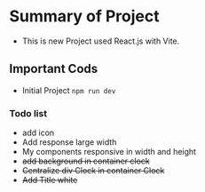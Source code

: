 # Summary of Project


- This is new Project used React.js with Vite.


## Important Cods

- Initial Project
  ```npm run dev```



### Todo list
- add icon 
- Add response large width
- My components responsive in width and height
- ~~add background in container clock~~
- ~~Centralize div Clock  in container Clock~~
- ~~Add Title white~~